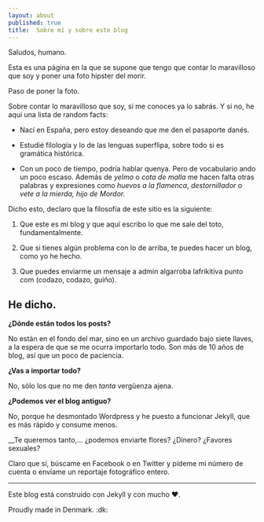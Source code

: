 ```yaml
---
layout: about
published: true
title:  Sobre mí y sobre este blog
---
```


Saludos, humano. 

Esta es una página en la que se supone que tengo que contar lo maravilloso que soy y poner una foto hipster del morir. 

Paso de poner la foto. 

Sobre contar lo maravilloso que soy, si me conoces ya lo sabrás. Y si no, he aquí una lista de random facts:

- Nací en España, pero estoy deseando que me den el pasaporte danés. 

- Estudié filología y lo de las lenguas superflipa, sobre todo si es gramática histórica. 

- Con un poco de tiempo, podría hablar quenya. Pero de vocabulario ando un poco escaso. Además de _yelmo_ o *cota de malla* me hacen falta otras palabras y expresiones como *huevos a la flamenca*, *destornillador* o *vete a la mierda, hijo de Mordor.* 

Dicho esto, declaro que la filosofía de este sitio es la siguiente:

1. Que este es mi blog y que aquí escribo lo que me sale del toto, fundamentalmente. 

1. Que si tienes algún problema con lo de arriba, te puedes hacer un blog, como yo he hecho. 

1. Que puedes enviarme un mensaje a admin algarroba lafrikitiva punto com (codazo, codazo, guiño).

He dicho.
---
__¿Dónde están todos los posts?__

No están en el fondo del mar, sino en un archivo guardado bajo siete llaves, a la espera de que se me ocurra importarlo todo. Son más de 10 años de blog, así que un poco de paciencia. 

__¿Vas a importar todo?__

No, sólo los que no me den _tanta_ vergüenza ajena. 

__¿Podemos ver el blog antiguo?__

No, porque he desmontado Wordpress y he puesto a funcionar Jekyll, que es más rápido y consume menos. 

__Te queremos tanto,... ¿podemos enviarte flores? ¿Dinero? ¿Favores sexuales?

Claro que sí, búscame en Facebook o en Twitter y pídeme mi número de cuenta o envíame un reportaje fotográfico entero. 

---

Este blog está construido con Jekyll y con mucho :heart:.

Proudly made in Denmark. :dk:

